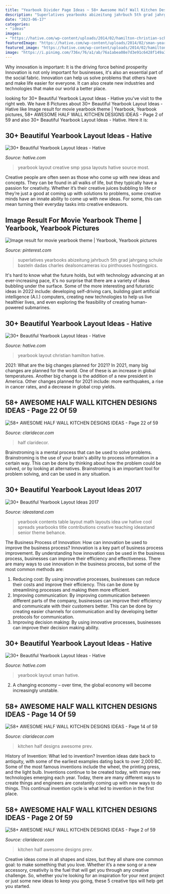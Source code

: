 ```yaml
---
title: "Yearbook Divider Page Ideas ~ 58+ Awesome Half Wall Kitchen Designs Ideas"
description: "Superlatives yearbooks abizeitung jahrbuch 5th grad jahrgang schule basteln dadas charles dealsoncameras icu pinthouses hostingpics"
date: "2023-06-17"
categories:
- "ideas"
images:
- "https://hative.com/wp-content/uploads/2014/02/hamilton-christian-school-yearbook-15.jpg"
featuredImage: "https://hative.com/wp-content/uploads/2014/02/sman-yearbook-design-21.jpg"
featured_image: "https://hative.com/wp-content/uploads/2014/02/hamilton-christian-school-yearbook-15.jpg"
image: "https://i.pinimg.com/736x/76/a1/ab/76a1abea08e7d3e91c6428f149a3f42c.jpg"
---
```



Why innovation is important: It is the driving force behind prosperity
Innovation is not only important for businesses, it's also an essential part of the social fabric. Innovation can help us solve problems that others have and make life easier for everyone. It can also create new industries and technologies that make our world a better place.

	

		
looking for 30+ Beautiful Yearbook Layout Ideas - Hative you've visit to the right web. We have 8 Pictures about 30+ Beautiful Yearbook Layout Ideas - Hative like Image result for movie yearbook theme | Yearbook, Yearbook pictures, 58+ AWESOME HALF WALL KITCHEN DESIGNS IDEAS - Page 2 of 59 and also 30+ Beautiful Yearbook Layout Ideas - Hative. Here it is:
		
    
## 30+ Beautiful Yearbook Layout Ideas - Hative

<img loading=lazy src="https://hative.com/wp-content/uploads/2014/02/smp-ypsa-yearbook-design-24.jpg" onerror="this.onerror=null;this.src='https://tse2.mm.bing.net/th?id=OIP.r72Q5OudDlg38J4Cc6_IRgHaLH&amp;pid=15.1';" alt="30+ Beautiful Yearbook Layout Ideas - Hative">

_Source: hative.com_

>yearbook layout creative smp ypsa layouts hative source most. 

	

Creative people are often seen as those who come up with new ideas and concepts. They can be found in all walks of life, but they typically have a passion for creativity. Whether it’s their creative juices bubbling to life or they’re just a good at coming up with solutions to problems, some creative minds have an innate ability to come up with new ideas. For some, this can mean turning their everyday tasks into creative endeavors.

    
## Image Result For Movie Yearbook Theme | Yearbook, Yearbook Pictures

<img loading=lazy src="https://i.pinimg.com/736x/76/a1/ab/76a1abea08e7d3e91c6428f149a3f42c.jpg" onerror="this.onerror=null;this.src='https://tse1.mm.bing.net/th?id=OIP.mBkjekRdbY9QJmBjeBPdjQHaE3&amp;pid=15.1';" alt="Image result for movie yearbook theme | Yearbook, Yearbook pictures">

_Source: pinterest.com_

>superlatives yearbooks abizeitung jahrbuch 5th grad jahrgang schule basteln dadas charles dealsoncameras icu pinthouses hostingpics. 

	

It's hard to know what the future holds, but with technology advancing at an ever-increasing pace, it's no surprise that there are a variety of ideas bubbling under the surface. Some of the more interesting and futuristic ideas in 2022 include: developing self-driving cars, building giant artificial intelligence (A.I.) computers, creating new technologies to help us live healthier lives, and even exploring the feasibility of creating human-powered submarines.

    
## 30+ Beautiful Yearbook Layout Ideas - Hative

<img loading=lazy src="https://hative.com/wp-content/uploads/2014/02/hamilton-christian-school-yearbook-15.jpg" onerror="this.onerror=null;this.src='https://tse3.mm.bing.net/th?id=OIP.CEaVeCKPb11e1j7IXrSHMAHaKe&amp;pid=15.1';" alt="30+ Beautiful Yearbook Layout Ideas - Hative">

_Source: hative.com_

>yearbook layout christian hamilton hative. 

	

2021: What are the big changes planned for 2021?
In 2021, many big changes are planned for the world. One of these is an increase in global temperatures. Another big change is the addition of a new president in America. Other changes planned for 2021 include: more earthquakes, a rise in cancer rates, and a decrease in global crop yields.

    
## 58+ AWESOME HALF WALL KITCHEN DESIGNS IDEAS - Page 22 Of 59

<img loading=lazy src="http://claridecor.com/wp-content/uploads/2019/01/58-AWESOME-HALF-WALL-KITCHEN-DESIGNS-IDEAS-22.jpg" onerror="this.onerror=null;this.src='https://tse4.mm.bing.net/th?id=OIP.g0iqtJjOVT-uE_96VG3ORQHaHa&amp;pid=15.1';" alt="58+ AWESOME HALF WALL KITCHEN DESIGNS IDEAS - Page 22 of 59">

_Source: claridecor.com_

>half claridecor. 

	

Brainstroming is a mental process that can be used to solve problems. Brainstroming is the use of your brain's ability to process information in a certain way. This can be done by thinking about how the problem could be solved, or by looking at alternatives. Brainstroming is an important tool for problem solving, and can be used in any situation.

    
## 30+ Beautiful Yearbook Layout Ideas 2017

<img loading=lazy src="http://ideastand.com/wp-content/uploads/2014/02/uw-math-yearbook-design-idea-31.jpg" onerror="this.onerror=null;this.src='https://tse4.mm.bing.net/th?id=OIP.fg44_fIi5zOqnEw1yWa3kgHaJl&amp;pid=15.1';" alt="30+ Beautiful Yearbook Layout Ideas 2017">

_Source: ideastand.com_

>yearbook contents table layout math layouts idea uw hative cool spreads yearbooks title contributions creative teaching ideastand senior theme behance. 

	

The Business Process of Innovation: How can innovation be used to improve the business process?
Innovation is a key part of business process improvement. By understanding how innovation can be used in the business process, businesses can improve their efficiency and effectiveness. There are many ways to use innovation in the business process, but some of the most common methods are: 
1) Reducing cost: By using innovative processes, businesses can reduce their costs and improve their efficiency. This can be done by streamlining processes and making them more efficient. 
2) Improving communication: By improving communication between different parts of the company, businesses can improve their efficiency and communicate with their customers better. This can be done by creating easier channels for communication and by developing better protocols for communication. 
3) Improving decision making: By using innovative processes, businesses can improve their decision making ability.

    
## 30+ Beautiful Yearbook Layout Ideas - Hative

<img loading=lazy src="https://hative.com/wp-content/uploads/2014/02/sman-yearbook-design-21.jpg" onerror="this.onerror=null;this.src='https://tse3.mm.bing.net/th?id=OIP.O4oOx3wW3vucUL7KD6AoIgHaKd&amp;pid=15.1';" alt="30+ Beautiful Yearbook Layout Ideas - Hative">

_Source: hative.com_

>yearbook layout sman hative. 

	

2. A changing economy – over time, the global economy will become increasingly unstable.

    
## 58+ AWESOME HALF WALL KITCHEN DESIGNS IDEAS - Page 14 Of 59

<img loading=lazy src="http://claridecor.com/wp-content/uploads/2019/01/58-AWESOME-HALF-WALL-KITCHEN-DESIGNS-IDEAS-14.jpg" onerror="this.onerror=null;this.src='https://tse4.mm.bing.net/th?id=OIP.kJBJYxhTTILjAzN6ZZwY2AHaLI&amp;pid=15.1';" alt="58+ AWESOME HALF WALL KITCHEN DESIGNS IDEAS - Page 14 of 59">

_Source: claridecor.com_

>kitchen half designs awesome prev. 

	

History of Invention: What led to invention?
Invention ideas date back to antiquity, with some of the earliest examples dating back to over 2,000 BC. Some of the most famous inventions include the wheel, the printing press, and the light bulb. Inventions continue to be created today, with many new technologies emerging each year. Today, there are many different ways to create things and engineers are constantly coming up with new ways to do things. This continual invention cycle is what led to invention in the first place.

    
## 58+ AWESOME HALF WALL KITCHEN DESIGNS IDEAS - Page 2 Of 59

<img loading=lazy src="https://claridecor.com/wp-content/uploads/2019/01/58-AWESOME-HALF-WALL-KITCHEN-DESIGNS-IDEAS-02.jpg" onerror="this.onerror=null;this.src='https://tse3.mm.bing.net/th?id=OIP.UXADT0qT1F_WDhBnFNjHJwHaLH&amp;pid=15.1';" alt="58+ AWESOME HALF WALL KITCHEN DESIGNS IDEAS - Page 2 of 59">

_Source: claridecor.com_

>kitchen half awesome designs prev. 

	

Creative ideas come in all shapes and sizes, but they all share one common goal: to make something that you love. Whether it’s a new song or a new accessory, creativity is the fuel that will get you through any creative challenge. So, whether you’re looking for an inspiration for your next project or just some new ideas to keep you going, these 5 creative tips will help get you started.

